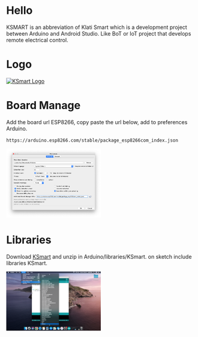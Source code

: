 # Hello
KSMART is an abbreviation of Klati Smart which is a development project between Arduino and Android Studio. Like BoT or IoT project that develops remote electrical control.

# Logo
[<img alt="KSmart Logo" title="KSmart Logo" width="50%" src="cusmedroid.github.io/ksmart/favicon.ico" />](cusmedroid.github.io/ksmart/favicon.ico)

# Board Manage
Add the board url ESP8266, copy paste the url below, add to preferences Arduino.
``` txt
https://arduino.esp8266.com/stable/package_esp8266com_index.json
```
[<img alt="KSmart Reference Board Manage" title="KSmart Reference Board Manage" width="50%" src="https://raw.githubusercontent.com/CusMeDroid/ksmart/main/Screenshot/ss_001.png" />](https://raw.githubusercontent.com/CusMeDroid/ksmart/main/Screenshot/ss_001.png)

# Libraries
Download [KSmart](https://github.com/CusMeDroid/Arduino) and unzip in Arduino/libraries/KSmart. on sketch include libraries KSmart.

[<img alt="KSmart Libraries" title="KSmart Libraries" width="50%" src="https://raw.githubusercontent.com/CusMeDroid/ksmart/main/Screenshot/ss_002.png" />](https://raw.githubusercontent.com/CusMeDroid/ksmart/main/Screenshot/ss_002.png)
